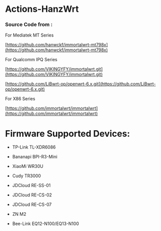 # Actions-HanzWrt

### Source Code from :
For Mediatek MT Series

[https://github.com/hanwckf/immortalwrt-mt798x](https://github.com/hanwckf/immortalwrt-mt798x)

For Qualcomm IPQ Series

[https://github.com/VIKINGYFY/immortalwrt.git](https://github.com/VIKINGYFY/immortalwrt.git)

[https://github.com/LiBwrt-op/openwrt-6.x.git](https://github.com/LiBwrt-op/openwrt-6.x.git)

For X86 Series

[https://github.com/immortalwrt/immortalwrt](https://github.com/immortalwrt/immortalwrt)

# Firmware Supported Devices:
- TP-Link TL-XDR6086

- Bananapi BPI-R3-Mini

- XiaoMi WR30U

- Cudy TR3000

- JDCloud RE-SS-01

- JDCloud RE-CS-02

- JDCloud RE-CS-07 

- ZN M2

- Bee-Link EQ12-N100/EQ13-N100

